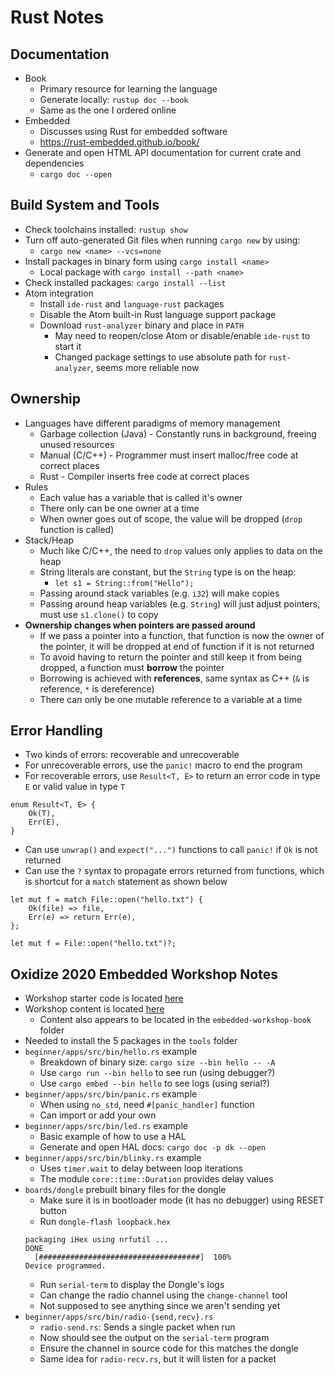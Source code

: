 # Rust Notes

## Documentation
* Book
    * Primary resource for learning the language
    * Generate locally: `rustup doc --book`
    * Same as the one I ordered online
* Embedded
    * Discusses using Rust for embedded software
    * https://rust-embedded.github.io/book/
* Generate and open HTML API documentation for current crate and dependencies
    * `cargo doc --open`

## Build System and Tools
* Check toolchains installed: `rustup show`
* Turn off auto-generated Git files when running `cargo new` by using:
    * `cargo new <name> --vcs=none`
* Install packages in binary form using `cargo install <name>`
    * Local package with `cargo install --path <name>`
* Check installed packages: `cargo install --list`
* Atom integration
    * Install `ide-rust` and `language-rust` packages
    * Disable the Atom built-in Rust language support package
    * Download `rust-analyzer` binary and place in `PATH`
        * May need to reopen/close Atom or disable/enable `ide-rust` to start it
        * Changed package settings to use absolute path for `rust-analyzer`, seems more reliable now

## Ownership
* Languages have different paradigms of memory management
    * Garbage collection (Java) - Constantly runs in background, freeing unused resources
    * Manual (C/C++) - Programmer must insert malloc/free code at correct places
    * Rust - Compiler inserts free code at correct places
* Rules
    * Each value has a variable that is called it's owner
    * There only can be one owner at a time
    * When owner goes out of scope, the value will be dropped (`drop` function is called)
* Stack/Heap
    * Much like C/C++, the need to `drop` values only applies to data on the heap
    * String literals are constant, but the `String` type is on the heap:
        * `let s1 = String::from("Hello");`
    * Passing around stack variables (e.g. `i32`) will make copies
    * Passing around heap variables (e.g. `String`) will just adjust pointers, must use `s1.clone()` to copy
* __Ownership changes when pointers are passed around__
    * If we pass a pointer into a function, that function is now the owner of the pointer, it will be dropped at end of function if it is not returned
    * To avoid having to return the pointer and still keep it from being dropped, a function must __borrow__ the pointer
    * Borrowing is achieved with __references__, same syntax as C++ (`&` is reference, `*` is dereference)
    * There can only be one mutable reference to a variable at a time

## Error Handling
* Two kinds of errors: recoverable and unrecoverable
* For unrecoverable errors, use the `panic!` macro to end the program
* For recoverable errors, use `Result<T, E>` to return an error code in type `E` or valid value in type `T`
```
enum Result<T, E> {
    Ok(T),
    Err(E),
}
```
* Can use `unwrap()` and `expect("...")` functions to call `panic!` if `Ok` is not returned
* Can use the `?` syntax to propagate errors returned from functions, which is shortcut for a `match` statement as shown below
```
let mut f = match File::open("hello.txt") {
    Ok(file) => file,
    Err(e) => return Err(e),
};
```
```
let mut f = File::open("hello.txt")?;
```

## Oxidize 2020 Embedded Workshop Notes
* Workshop starter code is located [here](https://github.com/ferrous-systems/embedded-trainings-2020)
* Workshop content is located [here](https://embedded-trainings.ferrous-systems.com/)
    * Content also appears to be located in the `embedded-workshop-book` folder
* Needed to install the 5 packages in the `tools` folder
* `beginner/apps/src/bin/hello.rs` example
    * Breakdown of binary size: `cargo size --bin hello -- -A`
    * Use `cargo run --bin hello` to see run (using debugger?)
    * Use `cargo embed --bin hello` to see logs (using serial?)
* `beginner/apps/src/bin/panic.rs` example
    * When using `no_std`, need `#[panic_handler]` function
    * Can import or add your own
* `beginner/apps/src/bin/led.rs` example
    * Basic example of how to use a HAL
    * Generate and open HAL docs: `cargo doc -p dk --open`
* `beginner/apps/src/bin/blinky.rs` example
    * Uses `timer.wait` to delay between loop iterations
    * The module `core::time::Duration` provides delay values
* `boards/dongle` prebuilt binary files for the dongle
    * Make sure it is in bootloader mode (it has no debugger) using RESET button
    * Run `dongle-flash loopback.hex`
    ```
    packaging iHex using nrfutil ...
    DONE
      [####################################]  100%
    Device programmed.
    ```
    * Run `serial-term` to display the Dongle's logs
    * Can change the radio channel using the `change-channel` tool
    * Not supposed to see anything since we aren't sending yet
* `beginner/apps/src/bin/radio-{send,recv}.rs`
    * `radio-send.rs`: Sends a single packet when run
    * Now should see the output on the `serial-term` program
    * Ensure the channel in source code for this matches the dongle
    * Same idea for `radio-recv.rs`, but it will listen for a packet
